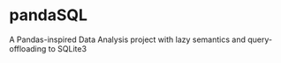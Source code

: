 # pandaSQL

A Pandas-inspired Data Analysis project with lazy semantics and query-offloading to SQLite3